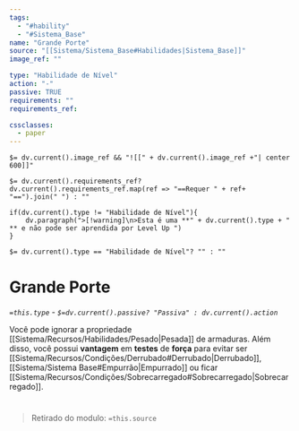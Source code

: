 ```yaml
---
tags:
  - "#hability"
  - "#Sistema_Base"
name: "Grande Porte"
source: "[[Sistema/Sistema_Base#Habilidades|Sistema_Base]]"
image_ref: ""

type: "Habilidade de Nível"
action: "-"
passive: TRUE
requirements: ""
requirements_ref:  

cssclasses:
  - paper
---
```

`$= dv.current().image_ref && "![[" + dv.current().image_ref +"| center 600]]"`


`$= dv.current().requirements_ref? dv.current().requirements_ref.map(ref => "==Requer " + ref+ "==").join(" ") : ""`

```dataviewjs
if(dv.current().type != "Habilidade de Nível"){
	dv.paragraph(">[!warning]\n>Esta é uma **" + dv.current().type + " ** e não pode ser aprendida por Level Up ")
}
```


`$= dv.current().type == "Habilidade de Nível"? "" : ""`
# Grande Porte
*`=this.type` - `$=dv.current().passive? "Passiva" : dv.current().action`*

Você pode ignorar a propriedade [[Sistema/Recursos/Habilidades/Pesado|Pesada]] de armaduras. Além disso, você possui **vantagem** em **testes** de **força** para evitar ser [[Sistema/Recursos/Condições/Derrubado#Derrubado|Derrubado]], [[Sistema/Sistema Base#Empurrão|Empurrado]] ou ficar [[Sistema/Recursos/Condições/Sobrecarregado#Sobrecarregado|Sobrecarregado]].


#
> Retirado do modulo: `=this.source`